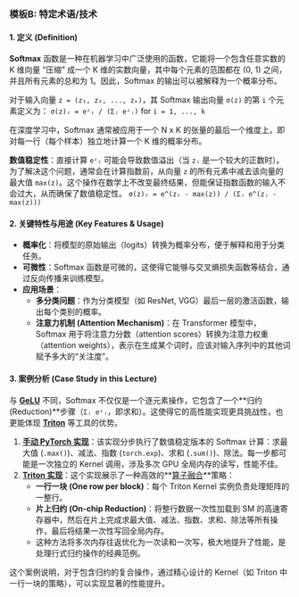 ### 模板B: 特定术语/技术

#### 1. 定义 (Definition)
**Softmax** 函数是一种在机器学习中广泛使用的函数，它能将一个包含任意实数的 K 维向量 “压缩” 成一个 K 维的实数向量，其中每个元素的范围都在 (0, 1) 之间，并且所有元素的总和为 1。因此，Softmax 的输出可以被解释为一个概率分布。

对于输入向量 `z = (z₁, z₂, ..., zₖ)`，其 Softmax 输出向量 `σ(z)` 的第 `i` 个元素定义为：
`σ(z)ᵢ = eᶻᵢ / (Σⱼ eᶻⱼ)` for `i = 1, ..., k`

在深度学习中，Softmax 通常被应用于一个 N x K 的张量的最后一个维度上，即对每一行（每个样本）独立地计算一个 K 维的概率分布。

**数值稳定性**：直接计算 `eᶻᵢ` 可能会导致数值溢出（当 `zᵢ` 是一个较大的正数时）。为了解决这个问题，通常会在计算指数前，从向量 `z` 的所有元素中减去该向量的最大值 `max(z)`。这个操作在数学上不改变最终结果，但能保证指数函数的输入不会过大，从而确保了数值稳定性。
`σ(z)ᵢ = e^(zᵢ - max(z)) / (Σⱼ e^(zⱼ - max(z)))`

#### 2. 关键特性与用途 (Key Features & Usage)
*   **概率化**：将模型的原始输出（logits）转换为概率分布，便于解释和用于分类任务。
*   **可微性**：Softmax 函数是可微的，这使得它能够与交叉熵损失函数等结合，通过反向传播来训练模型。
*   **应用场景**：
    *   **多分类问题**：作为分类模型（如 ResNet, VGG）最后一层的激活函数，输出每个类别的概率。
    *   **注意力机制 (Attention Mechanism)**：在 Transformer 模型中，Softmax 用于将注意力分数（attention scores）转换为注意力权重（attention weights），表示在生成某个词时，应该对输入序列中的其他词赋予多大的“关注度”。

#### 3. 案例分析 (Case Study in this Lecture)
与 **[GeLU](./Lecture6-GeLU.md)** 不同，Softmax 不仅仅是一个逐元素操作，它包含了一个**归约 (Reduction)**步骤（`Σⱼ eᶻⱼ`，即求和）。这使得它的高性能实现更具挑战性，也更能体现 **[Triton](./Lecture6-Triton.md)** 等工具的优势。

1.  **[手动 PyTorch 实现](./Lecture6-Code-manual_softmax.md)**：该实现分步执行了数值稳定版本的 Softmax 计算：求最大值 (`.max()`)、减法、指数 (`torch.exp`)、求和 (`.sum()`)、除法。每一步都可能是一次独立的 Kernel 调用，涉及多次 GPU 全局内存的读写，性能不佳。
2.  **[Triton 实现](./Lecture6-Code-triton_softmax.md)**：这个实现展示了一种高效的**[算子融合](./Lecture6-Kernel-Fusion.md)**策略：
    *   **一行一块 (One row per block)**：每个 Triton Kernel 实例负责处理矩阵的一整行。
    *   **片上归约 (On-chip Reduction)**：将整行数据一次性加载到 SM 的高速寄存器中，然后在片上完成求最大值、减法、指数、求和、除法等所有操作，最后将结果一次性写回全局内存。
    *   这种方法将多次内存往返优化为一次读和一次写，极大地提升了性能，是处理行式归约操作的经典范例。

这个案例说明，对于包含归约的复合操作，通过精心设计的 Kernel（如 Triton 中一行一块的策略），可以实现显著的性能提升。